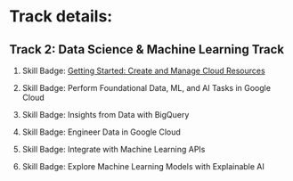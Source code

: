 # Track details:

## Track 2: Data Science & Machine Learning Track

1. Skill Badge: [Getting Started: Create and Manage Cloud Resources](https://github.com/prateek-code-22/Blogs/tree/master/Google%20Cloud%20Platform/Track%202/Getting%20started:%20create%20and%20manage%20cloud%20resources)

2. Skill Badge: Perform Foundational Data, ML, and AI Tasks in Google Cloud

3. Skill Badge: Insights from Data with BigQuery

4. Skill Badge: Engineer Data in Google Cloud

5. Skill Badge: Integrate with Machine Learning APIs

6. Skill Badge: Explore Machine Learning Models with Explainable AI
